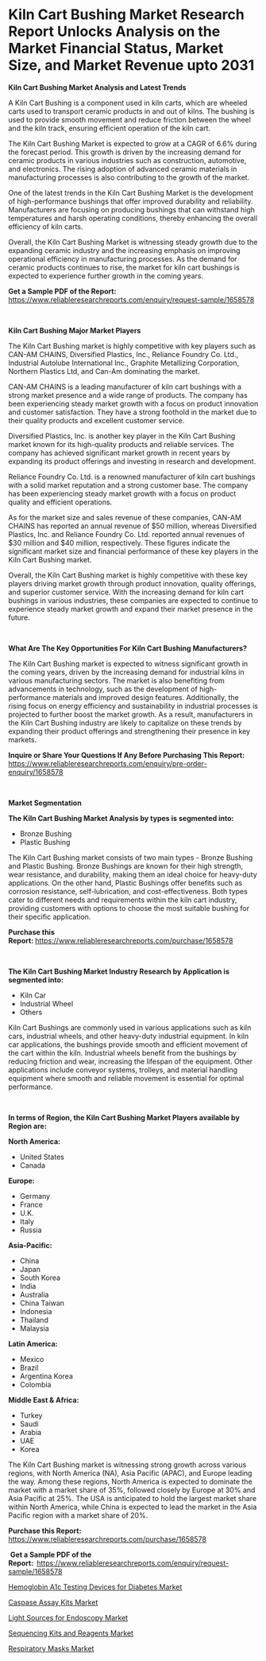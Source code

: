 <p><h1>Kiln Cart Bushing Market Research Report Unlocks Analysis on the Market Financial Status, Market Size, and Market Revenue upto 2031</h1></p><p><strong>Kiln Cart Bushing Market Analysis and Latest Trends</strong></p>
<p><p>A Kiln Cart Bushing is a component used in kiln carts, which are wheeled carts used to transport ceramic products in and out of kilns. The bushing is used to provide smooth movement and reduce friction between the wheel and the kiln track, ensuring efficient operation of the kiln cart.</p><p>The Kiln Cart Bushing Market is expected to grow at a CAGR of 6.6% during the forecast period. This growth is driven by the increasing demand for ceramic products in various industries such as construction, automotive, and electronics. The rising adoption of advanced ceramic materials in manufacturing processes is also contributing to the growth of the market.</p><p>One of the latest trends in the Kiln Cart Bushing Market is the development of high-performance bushings that offer improved durability and reliability. Manufacturers are focusing on producing bushings that can withstand high temperatures and harsh operating conditions, thereby enhancing the overall efficiency of kiln carts.</p><p>Overall, the Kiln Cart Bushing Market is witnessing steady growth due to the expanding ceramic industry and the increasing emphasis on improving operational efficiency in manufacturing processes. As the demand for ceramic products continues to rise, the market for kiln cart bushings is expected to experience further growth in the coming years.</p></p>
<p><strong>Get a Sample PDF of the Report:&nbsp;</strong> <a href="https://www.reliableresearchreports.com/enquiry/request-sample/1658578">https://www.reliableresearchreports.com/enquiry/request-sample/1658578</a></p>
<p>&nbsp;</p>
<p><strong>Kiln Cart Bushing Major Market Players</strong></p>
<p><p>The Kiln Cart Bushing market is highly competitive with key players such as CAN-AM CHAINS, Diversified Plastics, Inc., Reliance Foundry Co. Ltd., Industrial Autolube International Inc., Graphite Metallizing Corporation, Northern Plastics Ltd, and Can-Am dominating the market.</p><p>CAN-AM CHAINS is a leading manufacturer of kiln cart bushings with a strong market presence and a wide range of products. The company has been experiencing steady market growth with a focus on product innovation and customer satisfaction. They have a strong foothold in the market due to their quality products and excellent customer service.</p><p>Diversified Plastics, Inc. is another key player in the Kiln Cart Bushing market known for its high-quality products and reliable services. The company has achieved significant market growth in recent years by expanding its product offerings and investing in research and development.</p><p>Reliance Foundry Co. Ltd. is a renowned manufacturer of kiln cart bushings with a solid market reputation and a strong customer base. The company has been experiencing steady market growth with a focus on product quality and efficient operations.</p><p>As for the market size and sales revenue of these companies, CAN-AM CHAINS has reported an annual revenue of $50 million, whereas Diversified Plastics, Inc. and Reliance Foundry Co. Ltd. reported annual revenues of $30 million and $40 million, respectively. These figures indicate the significant market size and financial performance of these key players in the Kiln Cart Bushing market. </p><p>Overall, the Kiln Cart Bushing market is highly competitive with these key players driving market growth through product innovation, quality offerings, and superior customer service. With the increasing demand for kiln cart bushings in various industries, these companies are expected to continue to experience steady market growth and expand their market presence in the future.</p></p>
<p>&nbsp;</p>
<p><strong>What Are The Key Opportunities For Kiln Cart Bushing Manufacturers?</strong></p>
<p><p>The Kiln Cart Bushing market is expected to witness significant growth in the coming years, driven by the increasing demand for industrial kilns in various manufacturing sectors. The market is also benefiting from advancements in technology, such as the development of high-performance materials and improved design features. Additionally, the rising focus on energy efficiency and sustainability in industrial processes is projected to further boost the market growth. As a result, manufacturers in the Kiln Cart Bushing industry are likely to capitalize on these trends by expanding their product offerings and strengthening their presence in key markets.</p></p>
<p><strong>Inquire or Share Your Questions If Any Before Purchasing This Report:</strong> <a href="https://www.reliableresearchreports.com/enquiry/pre-order-enquiry/1658578">https://www.reliableresearchreports.com/enquiry/pre-order-enquiry/1658578</a></p>
<p>&nbsp;</p>
<p><strong>Market Segmentation</strong></p>
<p><strong>The Kiln Cart Bushing Market Analysis by types is segmented into:</strong></p>
<p><ul><li>Bronze Bushing</li><li>Plastic Bushing</li></ul></p>
<p><p>The Kiln Cart Bushing market consists of two main types - Bronze Bushing and Plastic Bushing. Bronze Bushings are known for their high strength, wear resistance, and durability, making them an ideal choice for heavy-duty applications. On the other hand, Plastic Bushings offer benefits such as corrosion resistance, self-lubrication, and cost-effectiveness. Both types cater to different needs and requirements within the kiln cart industry, providing customers with options to choose the most suitable bushing for their specific application.</p></p>
<p><strong>Purchase this Report:&nbsp;</strong><a href="https://www.reliableresearchreports.com/purchase/1658578">https://www.reliableresearchreports.com/purchase/1658578</a></p>
<p>&nbsp;</p>
<p><strong>The Kiln Cart Bushing Market Industry Research by Application is segmented into:</strong></p>
<p><ul><li>Kiln Car</li><li>Industrial Wheel</li><li>Others</li></ul></p>
<p><p>Kiln Cart Bushings are commonly used in various applications such as kiln cars, industrial wheels, and other heavy-duty industrial equipment. In kiln car applications, the bushings provide smooth and efficient movement of the cart within the kiln. Industrial wheels benefit from the bushings by reducing friction and wear, increasing the lifespan of the equipment. Other applications include conveyor systems, trolleys, and material handling equipment where smooth and reliable movement is essential for optimal performance.</p></p>
<p>&nbsp;</p>
<p><strong>In terms of Region, the Kiln Cart Bushing Market Players available by Region are:</strong></p>
<p>
    <p> <strong> North America: </strong>
        <ul>
            <li>United States</li>
            <li>Canada</li>
        </ul>
        </p> 
    <p> <strong> Europe: </strong>
        <ul>
            <li>Germany</li>
            <li>France</li>
            <li>U.K.</li>
            <li>Italy</li>
            <li>Russia</li>
        </ul>
        </p> 
    <p> <strong> Asia-Pacific: </strong>
        <ul>
            <li>China</li>
            <li>Japan</li>
            <li>South Korea</li>
            <li>India</li>
            <li>Australia</li>
            <li>China Taiwan</li>
            <li>Indonesia</li>
            <li>Thailand</li>
            <li>Malaysia</li>
        </ul>
        </p> 
    <p> <strong> Latin America: </strong>
        <ul>
            <li>Mexico</li>
            <li>Brazil</li>
            <li>Argentina Korea</li>
            <li>Colombia</li>
        </ul>
        </p> 
    <p> <strong> Middle East & Africa: </strong>
        <ul>
            <li>Turkey</li>
            <li>Saudi</li>
            <li>Arabia</li>
            <li>UAE</li>
            <li>Korea</li>
        </ul>
    </p>
    </p>
<p><p>The Kiln Cart Bushing market is witnessing strong growth across various regions, with North America (NA), Asia Pacific (APAC), and Europe leading the way. Among these regions, North America is expected to dominate the market with a market share of 35%, followed closely by Europe at 30% and Asia Pacific at 25%. The USA is anticipated to hold the largest market share within North America, while China is expected to lead the market in the Asia Pacific region with a market share of 20%.</p></p>
<p><strong>Purchase this Report: </strong><a href="https://www.reliableresearchreports.com/purchase/1658578">https://www.reliableresearchreports.com/purchase/1658578</a></p>
<p>&nbsp;<strong>Get a Sample PDF of the Report:&nbsp;&nbsp;</strong><a href="https://www.reliableresearchreports.com/enquiry/request-sample/1658578">https://www.reliableresearchreports.com/enquiry/request-sample/1658578</a></p>
<p><strong></strong></p>
<p><p><a href="https://medium.com/@joycelucas56/hemoglobin-a1c-testing-devices-for-diabetes-market-size-cagr-trends-2024-2030-5ce36f1b7bf8">Hemoglobin A1c Testing Devices for Diabetes Market</a></p><p><a href="https://medium.com/@joycelucas56/caspase-assay-kits-market-competitive-analysis-market-trends-and-forecast-to-2031-68107c07530a">Caspase Assay Kits Market</a></p><p><a href="https://medium.com/@susanwest38/light-sources-for-endoscopy-market-outlook-industry-overview-and-forecast-2024-to-2031-08b416d23f9a">Light Sources for Endoscopy Market</a></p><p><a href="https://medium.com/@susanwest38/sequencing-kits-and-reagents-market-insight-market-trends-growth-forecasted-from-2024-to-2031-cd2f633f31e1">Sequencing Kits and Reagents Market</a></p><p><a href="https://medium.com/@marcellakin2023/respiratory-masks-market-comprehensive-assessment-by-type-application-and-geography-2da68f484e84">Respiratory Masks Market</a></p></p>